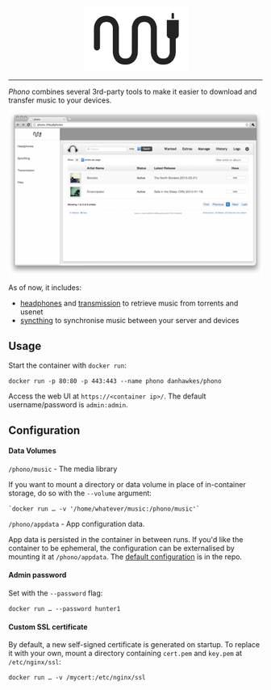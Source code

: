 
<p align="center" >
  <img src="/docs/icon.png" alt="Phono logo">
</p>

---

_Phono_ combines several 3rd-party tools to make it easier to download and transfer music to your devices.

<p align="center" >
  <img src="/docs/screenshot.png" alt="Phono logo">
</p>

As of now, it includes:

* [headphones](1) and [transmission](2) to retrieve music from torrents and usenet
* [syncthing](3) to synchronise music between your server and devices

## Usage

Start the container with `docker run`:

    docker run -p 80:80 -p 443:443 --name phono danhawkes/phono

Access the web UI at `https://<container ip>/`. The default username/password is `admin:admin`.

## Configuration

#### Data Volumes

`/phono/music` - The media library  

If you want to mount a directory or data volume in place of in-container storage, do so with the `--volume` argument:  

    `docker run … -v '/home/whatever/music:/phono/music'`

`/phono/appdata` - App configuration data.

App data is persisted in the container in between runs. If you'd like the container to be ephemeral, the configuration can be externalised by mounting it at `/phono/appdata`. The [default configuration](4) is in the repo.

#### Admin password

Set with the `--password` flag:

    docker run … --password hunter1

#### Custom SSL certificate

By default, a new self-signed certificate is generated on startup. To replace it with your own, mount a directory containing `cert.pem` and `key.pem` at `/etc/nginx/ssl`:

    docker run … -v /mycert:/etc/nginx/ssl


[1]: https://github.com/rembo10/headphones
[2]: http://www.transmissionbt.com/
[3]: https://syncthing.net/
[4]: https://github.com/danhawkes/phono/tree/master/appdata
